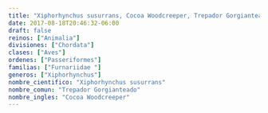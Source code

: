 ```yaml
---
title: "Xiphorhynchus susurrans, Cocoa Woodcreeper, Trepador Gorgianteado"
date: 2017-08-18T20:46:32-06:00
draft: false
reinos: ["Animalia"]
divisiones: ["Chordata"]
clases: ["Aves"]
ordenes: ["Passeriformes"]
familias: ["Furnariidae "]
generos: ["Xiphorhynchus"]
nombre_cientifico: "Xiphorhynchus susurrans"
nombre_comun: "Trepador Gorgianteado"
nombre_ingles: "Cocoa Woodcreeper"
---
```


